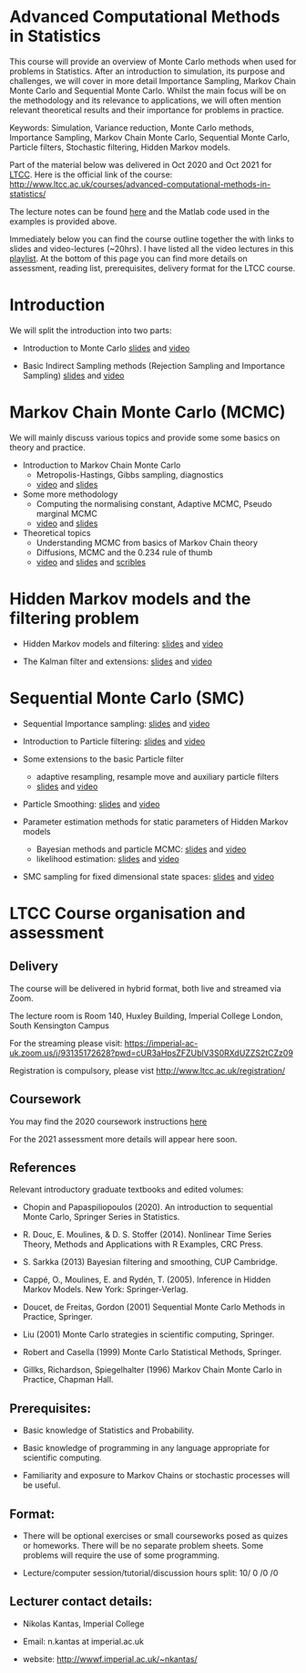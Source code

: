 # Advanced Computational Methods in Statistics

This course will provide an overview of Monte Carlo methods when used for problems in Statistics. After an introduction to simulation, its purpose and challenges, we will cover in more detail Importance Sampling, Markov Chain Monte Carlo and Sequential Monte Carlo. Whilst the main focus will be on the methodology and its relevance to applications, we will often mention relevant theoretical results and their importance for problems in practice. 

Keywords: Simulation, Variance reduction, Monte Carlo methods, Importance Sampling, Markov Chain Monte Carlo, Sequential Monte Carlo, Particle filters, Stochastic filtering, Hidden Markov models.

Part of the material below was delivered in Oct 2020 and Oct 2021 for [LTCC](http://www.ltcc.ac.uk/). Here is the official link of the course: http://www.ltcc.ac.uk/courses/advanced-computational-methods-in-statistics/

The lecture notes can be found [here](advanced_simulation_notes_ltcc.pdf) and the Matlab code used in the examples is provided above. 

Immediately below you can find the course outline together the with links to slides and video-lectures (~20hrs). I have listed all the video lectures in this [playlist](https://www.youtube.com/playlist?list=PLnLW5bw8rfk3Tt4K8YrH7tPyLH9XKzGo2). At the bottom of this page you can find more details on assessment, reading list, prerequisites, delivery format for the LTCC course.

# Introduction

We will split the introduction into two parts:

- Introduction to Monte Carlo  [slides](slides/intro_mc.pdf) and [video](https://www.youtube.com/watch?v=uqDItPClDiM)

- Basic Indirect Sampling methods (Rejection Sampling and Importance Sampling)  [slides](slides/intro_mc2.pdf) and [video](https://www.youtube.com/watch?v=m5Nt3GQFj3Y)

# Markov Chain Monte Carlo (MCMC)

We will mainly discuss various topics and provide some some basics on theory and practice.

- Introduction to Markov Chain Monte Carlo 
  - Metropolis-Hastings, Gibbs sampling, diagnostics 
  - [video](https://youtu.be/gCbzRfAA70g) and [slides](slides/mcmc_intro.pdf)   
- Some more methodology 
  - Computing the normalising constant, Adaptive MCMC, Pseudo marginal MCMC
  - [video](https://youtu.be/M_R-IiiSF4Q) and [slides](slides/mcmc_extensions.pdf)
- Theoretical topics
  - Understanding MCMC from basics of Markov Chain theory
  - Diffusions, MCMC and the 0.234 rule of thumb
  - [video](https://youtu.be/5pF8VmJqtak)  and [slides](slides/mcmc_theory.pdf) and [scribles](slides/characterisation_of_pi.pdf)
   
# Hidden Markov models and the filtering problem

- Hidden Markov models and filtering: [slides](slides/HMMs_Filtering.pdf) and [video](https://youtu.be/GnlWK1erBmc)

- The Kalman filter and extensions: [slides](slides/Kalman.pdf) and [video](https://youtu.be/g6h3gCp2tcM)

# Sequential Monte Carlo (SMC)
  
  - Sequential Importance sampling: [slides](slides/intro_mc3.pdf) and [video](https://youtu.be/MU0QnWU9ULM)
  
  - Introduction to Particle filtering: [slides](slides/Intro_PF.pdf) and [video](https://youtu.be/Vkc3lqs1YQo)
  
  - Some extensions to the basic Particle filter 
     - adaptive resampling, resample move and auxiliary particle filters   
     - [slides](slides/more_advanced_pf.pdf) and [video](https://youtu.be/n4ouaf_K2KU)

  - Particle Smoothing: [slides](slides/Particle_Smoothing.pdf) and [video](https://youtu.be/-1XeSWNOuRk)
  
  - Parameter estimation methods for static parameters of Hidden Markov models
  
      - Bayesian methods and particle MCMC: [slides](slides/BayesianHMM.pdf) and [video](https://youtu.be/_Rl27OoCWKs)
      - likelihood estimation: [slides](slides/likelihoodHMM.pdf) and [video](https://youtu.be/sqbst6hyX6w)
      
  - SMC sampling for fixed dimensional state spaces: [slides](slides/smc_fixed_space.pdf) and [video](https://youtu.be/ocuKMctUndg)
     
  
# LTCC Course organisation and assessment

## Delivery

The course will be delivered in hybrid format, both live and streamed via Zoom. 

The lecture room is Room 140, Huxley Building, Imperial College London, South Kensington Campus

For the streaming please visit:
https://imperial-ac-uk.zoom.us/j/93135172628?pwd=cUR3aHpsZFZUblV3S0RXdUZZS2tCZz09
<!---Meeting ID: 931 3517 2628
Passcode: CmnD?4 -->

Registration is compulsory, please vist http://www.ltcc.ac.uk/registration/


## Coursework

You may find the 2020 coursework instructions [here](http://wwwf.imperial.ac.uk/~nkantas/Coursework.pdf)

For the 2021 assessment more details will appear here soon. 

<!---Deadline: around 8 December (about a month)

Page limit: 10 pages, recommended length around 6-8 pages

Submit in MS Teams assingment, if there are any issues email to n.kantas at imperial.ac.uk _*using subject: LTCC coursework submission*_ -->
  
## References   
  
Relevant introductory graduate textbooks and edited volumes:

  - Chopin and Papaspiliopoulos (2020). An introduction to sequential Monte Carlo, Springer Series in Statistics.
  
  - R. Douc, E. Moulines, & D. S. Stoffer (2014). Nonlinear Time Series Theory, Methods and Applications with R Examples, CRC Press.
  
  - S. Sarkka (2013) Bayesian filtering and smoothing, CUP Cambridge.  
  
  - Cappé, O., Moulines, E. and Rydén, T. (2005). Inference in Hidden Markov Models. New York: Springer-Verlag. 
  
  - Doucet, de Freitas, Gordon (2001) Sequential Monte Carlo Methods in Practice, Springer.

  - Liu (2001) Monte Carlo strategies in scientific computing, Springer.
  
  - Robert and Casella (1999) Monte Carlo Statistical Methods, Springer. 
  
  - Gillks, Richardson, Spiegelhalter (1996) Markov Chain Monte Carlo in Practice, Chapman Hall.

<!---## Older lecture slides

For you convenience i am listing the slides used in previous years. You might notice this year's course has been broken down and changed a bit.

 - [Slides 1](http://wwwf.imperial.ac.uk/~nkantas/slides1.pdf)
 - [Slides 2](http://wwwf.imperial.ac.uk/~nkantas/slides2.pdf)
 - [Slides 3](http://wwwf.imperial.ac.uk/~nkantas/slides3.pdf)
 - [Slides 4](http://wwwf.imperial.ac.uk/~nkantas/slides4.pdf)-->

## Prerequisites: 

 - Basic knowledge of Statistics and Probability. 
  
 - Basic knowledge of programming in any language appropriate for scientific computing.
  
 - Familiarity and exposure to Markov Chains or stochastic processes will be useful.

## Format:

- There will be optional exercises or small courseworks posed as quizes or homeworks. There will be no separate problem sheets. Some problems will require the use of some programming.

- Lecture/computer session/tutorial/discussion hours split: 10/ 0 /0 /0 

## Lecturer contact details:

  * Nikolas Kantas, Imperial College
 
  * Email: n.kantas at imperial.ac.uk

  * website: http://wwwf.imperial.ac.uk/~nkantas/

